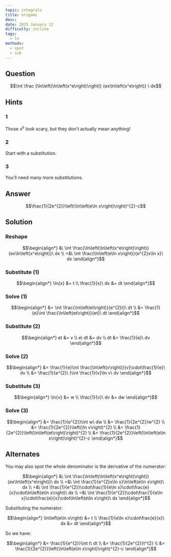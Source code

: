 ```yaml
---
topic: integrals
title: origami
desc: 
date: 2025 January 12
difficulty: incline
tags:
  - ln
methods:
  - spot
  - sub
---
```



## Question
```math
\int
  \frac
    {\ln\left(\ln\left(x^e\right)\right)}
    {ex\ln\left(x^e\right)}
\ dx
```


## Hints

### 1
Those $x^e$ look scary, but they don’t actually mean anything!

### 2
Start with a substitution.

### 3
You’ll need many more substitutions.


## Answer
```math
\frac{1}{2e^{2}}\left(\ln\left(e\ln x\right)\right)^{2}-c
```


## Solution

### Reshape
```math
\begin{align*}
  &\ \int \frac{\ln\left(\ln\left(x^e\right)\right)}{ex\ln\left(x^e\right)}\ dx
  \\ =&\ \int \frac{\ln\left(e\ln x\right)}{e^{2}x\ln x}\ dx
\end{align*}
```

### Substitute (1)
```math
\begin{align*}
  \ln{x} &= t
  \\ \frac{1}{x}\ dx &= dt
\end{align*}
```

### Solve (1)
```math
\begin{align*}
  &= \int \frac{\ln\left(et\right)}{e^{2}t}\ dt
  \\ &= \frac{1}{e}\int \frac{\ln\left(et\right)}{et}\ dt
\end{align*}
```

### Substitute (2)
```math
\begin{align*}
  et &= v
  \\ e\ dt &= dv
  \\ dt &= \frac{1}{e}\ dv
\end{align*}
```

### Solve (2)
```math
\begin{align*}
  &= \frac{1}{e}\int \frac{\ln\left(v\right)}{v}\cdot\frac{1}{e}\ dv
  \\ &= \frac{1}{e^{2}\ }\int \frac{1}{v}\ln v\ dv
\end{align*}
```

### Substitute (3)
```math
\begin{align*}
  \ln{v} &= w
  \\ \frac{1}{v}\ dv &= dw
\end{align*}
```

### Solve (3)
```math
\begin{align*}
  &= \frac{1}{e^{2}}\int w\ dw
  \\ &= \frac{1}{2e^{2}}w^{2}
  \\ &= \frac{1}{2e^{2}}\left(\ln v\right)^{2}
  \\ &= \frac{1}{2e^{2}}\left(\ln\left(et\right)\right)^{2}
  \\ &= \frac{1}{2e^{2}}\left(\ln\left(e\ln x\right)\right)^{2}-c
\end{align*}
```


## Alternates

You may also spot the whole denominator is the derivative of the numerator:

```math
\begin{align*}
  &\ \int \frac{\ln\left(\ln\left(x^e\right)\right)}{ex\ln\left(x^e\right)}\ dx
  \\ =&\ \int \frac{1}{e^{2}x\ln x}\ln\left(e\ln x\right)\ dx
  \\ =&\ \int \frac{1}{e^{2}}\cdot\frac{1}{e\ln x}\cdot\frac{e}{x}\cdot\ln\left(e\ln x\right)\ dx
  \\ =&\ \int \frac{1}{e^{2}}\cdot\frac{1}{e\ln x}\cdot\frac{e}{x}\cdot\ln\left(e\ln x\right)\ dx
\end{align*}
```

Substituting the numerator:

```math
\begin{align*}
  \ln\left(e\ln x\right) &= t
  \\ \frac{1}{e\ln x}\cdot\frac{e}{x}\ dx &= dt
\end{align*}
```

So we have:

```math
\begin{align*}
  &= \frac{1}{e^{2}}\int t\ dt
  \\ &= \frac{1}{2e^{2}}t^{2}
  \\ &= \frac{1}{2e^{2}}\left(\ln\left(e\ln x\right)\right)^{2}-c
\end{align*}
```
